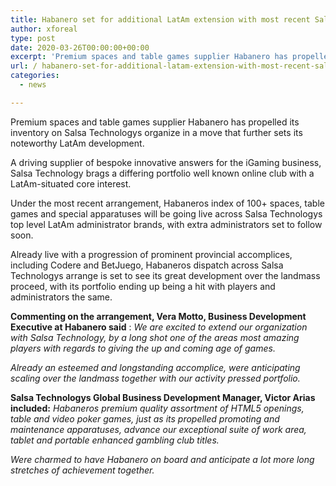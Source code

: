 ```yaml
---
title: Habanero set for additional LatAm extension with most recent Salsa Technology partnership
author: xforeal 
type: post
date: 2020-03-26T00:00:00+00:00
excerpt: 'Premium spaces and table games supplier Habanero has propelled its list on Salsa Technologys arrange in a move that further cements its amazing LatAm expansion '
url: / habanero-set-for-additional-latam-extension-with-most-recent-salsa-technology-partnership/
categories:
  - news

---
```

Premium spaces and table games supplier Habanero has propelled its inventory on Salsa Technologys organize in a move that further sets its noteworthy LatAm development. 

A driving supplier of bespoke innovative answers for the iGaming business, Salsa Technology brags a differing portfolio well known online club with a LatAm-situated core interest. 

Under the most recent arrangement, Habaneros index of 100+ spaces, table games and special apparatuses will be going live across Salsa Technologys top level LatAm administrator brands, with extra administrators set to follow soon. 

Already live with a progression of prominent provincial accomplices, including Codere and BetJuego, Habaneros dispatch across Salsa Technologys arrange is set to see its great development over the landmass proceed, with its portfolio ending up being a hit with players and administrators the same. 

**Commenting on the arrangement, Vera Motto, Business Development Executive at Habanero said** : _We are excited to extend our organization with Salsa Technology, by a long shot one of the areas most amazing players with regards to giving the up and coming age of games._ 

_Already an esteemed and longstanding accomplice, were anticipating scaling over the landmass together with our activity pressed portfolio._ 

**Salsa Technologys Global Business Development Manager, Victor Arias included:** _Habaneros premium quality assortment of HTML5 openings, table and video poker games, just as its propelled promoting and maintenance apparatuses, advance our exceptional suite of work area, tablet and portable enhanced gambling club titles._ 

_Were charmed to have Habanero on board and anticipate a lot more long stretches of achievement together._